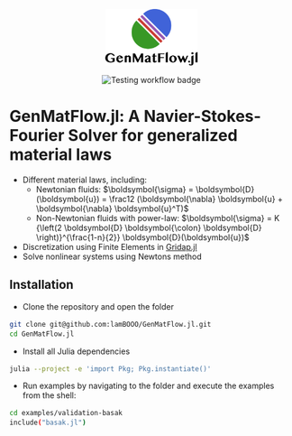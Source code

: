 <p align="center">
  <img height="100" src="media/logo_text.png" alt="Resume application project app icon">
<p>

<div align="center">
<img src="https://github.com/lamBOOO/GenMatFlow.jl/actions/workflows/test.yml/badge.svg" alt="Testing workflow badge"/>
</div>

# GenMatFlow.jl: A Navier-Stokes-Fourier Solver for generalized material laws

- Different material laws, including:
  - Newtonian fluids: $\boldsymbol{\sigma} = \boldsymbol{D}(\boldsymbol{u}) = \frac12 (\boldsymbol{\nabla} \boldsymbol{u} + \boldsymbol{\nabla} \boldsymbol{u}^T)$
  - Non-Newtonian fluids with power-law: $\boldsymbol{\sigma} = K {\left(2 \boldsymbol{D} \boldsymbol{\colon}  \boldsymbol{D} \right)}^{\frac{1-n}{2}} \boldsymbol{D}(\boldsymbol{u})$
- Discretization using Finite Elements in [Gridap.jl](https://github.com/gridap/Gridap.jl)
- Solve nonlinear systems using Newtons method


## Installation

- Clone the repository and open the folder
```bash
git clone git@github.com:lamBOOO/GenMatFlow.jl.git
cd GenMatFlow.jl
```

- Install all Julia dependencies
```bash
julia --project -e 'import Pkg; Pkg.instantiate()'
```

- Run examples by navigating to the folder and execute the examples from the shell:
```bash
cd examples/validation-basak
include("basak.jl")
```
